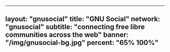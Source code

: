 
---
layout: "gnusocial"
title: "GNU Social"
network: "gnusocial"
subtitle: "connecting free libre communities across the web"
banner: "/img/gnusocial-bg.jpg"
percent: "65% 100%"
---
